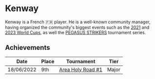 # Kenway

Kenway is a French :fr: player. He is a well-known community manager, 
having organized the community's biggest events such as the [2021](../../tournaments/worldcup21.md) and [2023 World Cups](../../tournaments/worldcup23.md),
as well the [PEGASUS STRIKERS](../../tournaments/pegasus/pegasusmain.md) tournament series.

## Achievements

|Date|Place|Tournament|Tier|
|-|-|-|-|
| 18/06/2022 | 9th | [Area Holy Road #1](../../tournaments/area/holyroad1.md) | Major |
